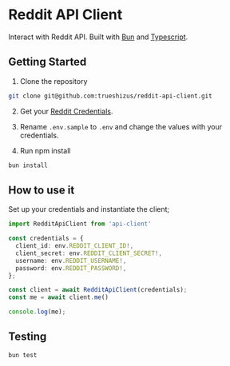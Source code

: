 # Reddit API Client

Interact with Reddit API. Built with [Bun](https://bun.sh/) and [Typescript](https://www.typescriptlang.org/).

## Getting Started

1. Clone the repository

```bash
git clone git@github.com:trueshizus/reddit-api-client.git
```

2. Get your [Reddit Credentials](https://old.reddit.com/prefs/apps/).
3. Rename `.env.sample` to `.env` and change the values with your credentials.

4. Run npm install

```bash
bun install
```

## How to use it

Set up your credentials and instantiate the client;

```typescript
import RedditApiClient from 'api-client'

const credentials = {
  client_id: env.REDDIT_CLIENT_ID!,
  client_secret: env.REDDIT_CLIENT_SECRET!,
  username: env.REDDIT_USERNAME!,
  password: env.REDDIT_PASSWORD!,
};

const client = await RedditApiClient(credentials);
const me = await client.me()

console.log(me);
```

## Testing

`bun test`
